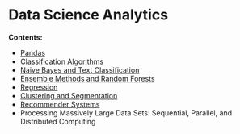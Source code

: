 # Data Science Analytics

**Contents:**

- [Pandas](https://github.com/um-perez-alvaro/Data-Science-Practice/tree/master/Pandas)
- [Classification Algorithms]()
- [Naive Bayes and Text Classification]()
- [Ensemble Methods and Random Forests]()
- [Regression]()
- [Clustering and Segmentation]()
- [Recommender Systems]()
- Processing Massively Large Data Sets: Sequential, Parallel, and Distributed Computing
